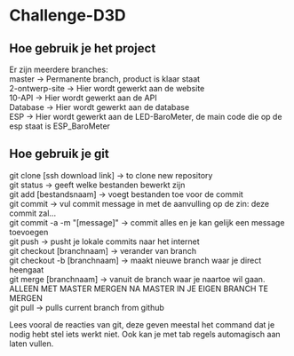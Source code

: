 # Challenge-D3D

## Hoe gebruik je het project
Er zijn meerdere branches:<br/>
master -> Permanente branch, product is klaar staat<br/>
2-ontwerp-site -> Hier wordt gewerkt aan de website<br/>
10-API -> Hier wordt gewerkt aan de API<br/>
Database -> Hier wordt gewerkt aan de database<br/>
ESP -> Hier wordt gewerkt aan de LED-BaroMeter, de main code die op de esp staat is ESP_BaroMeter<br/>

## Hoe gebruik je git
git clone [ssh download link] -> to clone new repository<br/>
git status -> geeft welke bestanden bewerkt zijn<br/>
git add [bestandsnaam] -> voegt bestanden toe voor de commit<br/>
git commit -> vul commit message in met de aanvulling op de zin: deze commit zal...<br/>
git commit -a -m "[message]" -> commit alles en je kan gelijk een message toevoegen<br/>
git push -> pusht je lokale commits naar het internet<br/>
git checkout [branchnaam] -> verander van branch<br/>
git checkout -b [branchnaam] -> maakt nieuwe branch waar je direct heengaat<br/>
git merge [branchnaam] -> vanuit de branch waar je naartoe wil gaan. ALLEEN MET MASTER MERGEN NA MASTER IN JE EIGEN BRANCH TE MERGEN<br/>
git pull -> pulls current branch from github<br/>
  
Lees vooral de reacties van git, deze geven meestal het command dat je nodig hebt stel iets werkt niet. Ook kan je met tab regels automagisch aan laten vullen.<br/>
